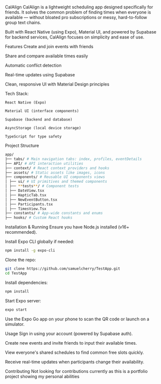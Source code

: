CalAlign
CalAlign is a lightweight scheduling app designed specifically for friends. It solves the common problem of finding times when everyone is available — without bloated pro subscriptions or messy, hard-to-follow group text chains.

Built with React Native (using Expo), Material UI, and powered by Supabase for backend services, CalAlign focuses on simplicity and ease of use.

Features
Create and join events with friends

Share and compare available times easily

Automatic conflict detection

Real-time updates using Supabase

Clean, responsive UI with Material Design principles

Tech Stack:

    React Native (Expo)

    Material UI (interface components)

    Supabase (backend and database)

    AsyncStorage (local device storage)

    TypeScript for type safety

Project Structure

```bash
app/
├── tabs/ # Main navigation tabs: index, profiles, eventDetails
├── API/ # API interaction utilities
├── context/ # React context providers and hooks
├── assets/ # Static assets like images, icons
├── components/ # Reusable UI components views
│ ├── ui/ # UI primitives and themed components
│ ├── **tests**/ # Component tests
│ ├── DateView.tsx
│ ├── HapticTab.tsx
│ ├── NewEventButton.tsx
│ ├── Participants.tsx
│ ├── TimesView.Tsx
├── constants/ # App-wide constants and enums
├── hooks/ # Custom React hooks
```

Installation & Running
Ensure you have Node.js installed (v16+ recommended).

Install Expo CLI globally if needed:

```bash
npm install -g expo-cli
```

Clone the repo:

```bash
git clone https://github.com/samuelcherry/TestApp.git
cd TestApp
```

Install dependencies:

```bash
npm install
```

Start Expo server:

```bash
expo start
```

Use the Expo Go app on your phone to scan the QR code or launch on a simulator.

Usage
Sign in using your account (powered by Supabase auth).

Create new events and invite friends to input their available times.

View everyone's shared schedules to find common free slots quickly.

Receive real-time updates when participants change their availability.

Contributing
Not looking for contributions currently as this is a portfolio project showing my personal abilities
